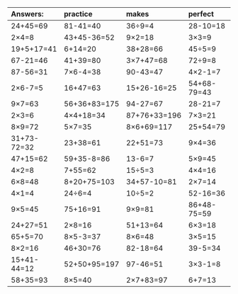 | Answers: | practice | makes | perfect | ! |
| :--- | :--- | :--- | :--- | :--- |
| 24+45=69 | 81-41=40 | 36÷9=4 | 28-10=18 | 33+28+85=146 | 
| 2×4=8 | 43+45-36=52 | 9×2=18 | 3×3=9 | 91-47=44 | 
| 19+5+17=41 | 6+14=20 | 38+28=66 | 45÷5=9 | 98-88=10 | 
| 67-21=46 | 41+39=80 | 3×7+47=68 | 72÷9=8 | 4×9=36 | 
| 87-56=31 | 7×6-4=38 | 90-43=47 | 4×2-1=7 | 9×9-14=67 | 
| 2×6-7=5 | 16+47=63 | 15+26-16=25 | 54+68-79=43 | 19+22=41 | 
| 9×7=63 | 56+36+83=175 | 94-27=67 | 28-21=7 | 2×4+69=77 | 
| 2×3=6 | 4×4+18=34 | 87+76+33=196 | 7×3=21 | 18+28=46 | 
| 8×9=72 | 5×7=35 | 8×6+69=117 | 25+54=79 | 4×8=32 | 
| 31+73-72=32 | 23+38=61 | 22+51=73 | 9×4=36 | 9×8=72 | 
| 47+15=62 | 59+35-8=86 | 13-6=7 | 5×9=45 | 29+23=52 | 
| 4×2=8 | 7+55=62 | 15÷5=3 | 4×4=16 | 52+23-64=11 | 
| 6×8=48 | 8+20+75=103 | 34+57-10=81 | 2×7=14 | 2×2=4 | 
| 4×1=4 | 24÷6=4 | 10÷5=2 | 52-16=36 | 9+22=31 | 
| 9×5=45 | 75+16=91 | 9×9=81 | 86+48-75=59 | 15÷3=5 | 
| 24+27=51 | 2×8=16 | 51+13=64 | 6×3=18 | 16+6=22 | 
| 65+5=70 | 8×5-3=37 | 8×6=48 | 3×5=15 | 3×2-4=2 | 
| 8×2=16 | 46+30=76 | 82-18=64 | 39-5=34 | 1+91+29=121 | 
| 15+41-44=12 | 52+50+95=197 | 97-46=51 | 3×3-1=8 | 95-64=31 | 
| 58+35=93 | 8×5=40 | 2×7+83=97 | 6+7=13 | 71-19=52 | 
